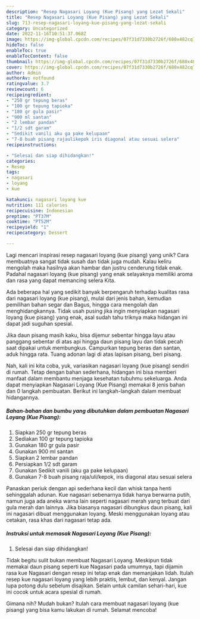```yaml
---
description: "Resep Nagasari Loyang (Kue Pisang) yang Lezat Sekali"
title: "Resep Nagasari Loyang (Kue Pisang) yang Lezat Sekali"
slug: 713-resep-nagasari-loyang-kue-pisang-yang-lezat-sekali
category: Uncategorized
date: 2022-11-16T10:51:37.068Z
image: https://img-global.cpcdn.com/recipes/07f31d7330b2726f/680x482cq70/nagasari-loyang-kue-pisang-foto-resep-utama.jpg
hideToc: false
enableToc: true
enableTocContent: false
thumbnail: https://img-global.cpcdn.com/recipes/07f31d7330b2726f/680x482cq70/nagasari-loyang-kue-pisang-foto-resep-utama.jpg
cover: https://img-global.cpcdn.com/recipes/07f31d7330b2726f/680x482cq70/nagasari-loyang-kue-pisang-foto-resep-utama.jpg
author: Admin
authorAv: notfound
ratingvalue: 3.7
reviewcount: 6
recipeingredient:
- "250 gr tepung beras"
- "100 gr tepung tapioka"
- "180 gr gula pasir"
- "900 ml santan"
- "2 lembar pandan"
- "1/2 sdt garam"
- "Sedikit vanili aku ga pake kelupaan"
- "7-8 buah pisang rajaulikepok iris diagonal atau sesuai selera"
recipeinstructions:

- "Selesai dan siap dihidangkan!"
categories:
- Resep
tags:
- nagasari
- loyang
- kue

katakunci: nagasari loyang kue 
nutrition: 111 calories
recipecuisine: Indonesian
preptime: "PT37M"
cooktime: "PT52M"
recipeyield: "1"
recipecategory: Dessert

---
```





Lagi mencari inspirasi resep nagasari loyang (kue pisang) yang unik? Cara membuatnya sangat tidak susah dan tidak juga mudah. Kalau keliru mengolah maka hasilnya akan hambar dan justru cenderung tidak enak. Padahal nagasari loyang (kue pisang) yang enak selayaknya memiliki aroma dan rasa yang dapat memancing selera Kita.





Ada beberapa hal yang sedikit banyak berpengaruh terhadap kualitas rasa dari nagasari loyang (kue pisang), mulai dari jenis bahan, kemudian pemilihan bahan segar dan Bagus, hingga cara mengolah dan menghidangkannya. Tidak usah pusing jika ingin menyiapkan nagasari loyang (kue pisang) yang enak,      asal sudah tahu triknya maka hidangan ini dapat jadi suguhan spesial.














Jika daun pisang masih kaku, bisa dijemur sebentar hingga layu atau panggang sebentar di atas api hingga daun pisang layu dan tidak pecah saat dipakai untuk membungkus. Campurkan tepung beras dan santan, aduk hingga rata. Tuang adonan lagi di atas lapisan pisang, beri pisang.






Nah, kali ini kita coba, yuk, variasikan nagasari loyang (kue pisang) sendiri di rumah. Tetap dengan bahan sederhana, hidangan ini bisa memberi manfaat dalam membantu menjaga kesehatan tubuhmu sekeluarga. Anda dapat menyiapkan Nagasari Loyang (Kue Pisang) memakai 8 jenis bahan dan 0 langkah pembuatan. Berikut ini langkah-langkah dalam membuat hidangannya.

<!--inarticleads1-->

##### Bahan-bahan dan bumbu yang dibutuhkan dalam pembuatan Nagasari Loyang (Kue Pisang):

1. Siapkan 250 gr tepung beras
1. Sediakan 100 gr tepung tapioka
1. Gunakan 180 gr gula pasir
1. Gunakan 900 ml santan
1. Siapkan 2 lembar pandan
1. Persiapkan 1/2 sdt garam
1. Gunakan Sedikit vanili (aku ga pake kelupaan)
1. Gunakan 7-8 buah pisang raja/uli/kepok, iris diagonal atau sesuai selera


Panaskan periuk dengan api sederhana kecil dan whisk tanpa henti sehinggalah adunan. Kue nagasari sebenarnya tidak hanya berwarna putih, namun juga ada aneka warna lain seperti nagasari merah yang terbuat dari gula merah dan lainnya. Jika biasanya nagasari dibungkus daun pisang, kali ini nagasari dibuat menggunakan loyang. Meski menggunakan loyang atau cetakan, rasa khas dari nagasari tetap ada. 

<!--inarticleads2-->

##### Instruksi untuk memasak Nagasari Loyang (Kue Pisang):


1. Selesai dan siap dihidangkan!

Tidak begitu sulit bukan membuat Nagasari Loyang. Meskipun tidak memakai daun pisang seperti kue Nagasari pada umumnya, tapi dijamin rasa kue Nagasari dengan resep ini tetap enak dan memanjakan lidah. Itulah resep kue nagasari loyang yang lebih praktis, lembut, dan kenyal. Jangan lupa potong dulu sebelum disajikan. Selain untuk camilan sehari-hari, kue ini cocok untuk acara spesial di rumah. 

Gimana nih? Mudah bukan? Itulah cara membuat nagasari loyang (kue pisang) yang bisa kamu lakukan di rumah. Selamat mencoba!
